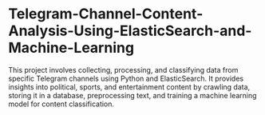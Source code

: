# Telegram-Channel-Content-Analysis-Using-ElasticSearch-and-Machine-Learning
This project involves collecting, processing, and classifying data from specific Telegram channels using Python and ElasticSearch. It provides insights into political, sports, and entertainment content by crawling data, storing it in a database, preprocessing text, and training a machine learning model for content classification.
